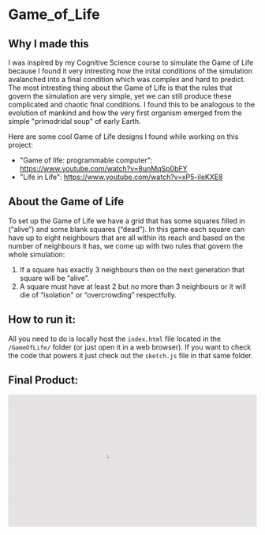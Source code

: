 # Game_of_Life

## Why I made this
I was inspired by my Cognitive Science course to simulate the Game of Life because I found it very intresting how the inital conditions of the simulation avalanched into a final condition which was complex and hard to predict. The most intresting thing about the Game of Life is that the rules that govern the simulation are very simple, yet we can still produce these complicated and chaotic final conditions. I found this to be analogous to the evolution of mankind and how the very first organism emerged from the simple "primodridal soup" of early Earth.

Here are some cool Game of Life designs I found while working on this project:
  - "Game of life: programmable computer": https://www.youtube.com/watch?v=8unMqSp0bFY 
  - "Life in Life": https://www.youtube.com/watch?v=xP5-iIeKXE8

## About the Game of Life
To set up the Game of Life we have a grid that has some squares filled in (“alive”) and some blank squares (“dead”). 
In this game each square can have up to eight neighbours that are all within its reach and based on the number of neighbours it has, we come up with two rules that govern the whole simulation:
1. If a square has exactly 3 neighbours then on the next generation that square will be “alive”.
2. A square must have at least 2 but no more than 3 neighbours or it will die of “isolation” or “overcrowding” respectfully.
 
 
## How to run it:
All you need to do is locally host the `index.html` file located in the `/GameOfLife/` folder (or just open it in a web browser).
If you want to check the code that powers it just check out the `sketch.js` file in that same folder.

## Final Product:
![Game of Life](https://github.com/jyaacoub/Game_of_Life/blob/master/Game_of_Life_gif.gif)
